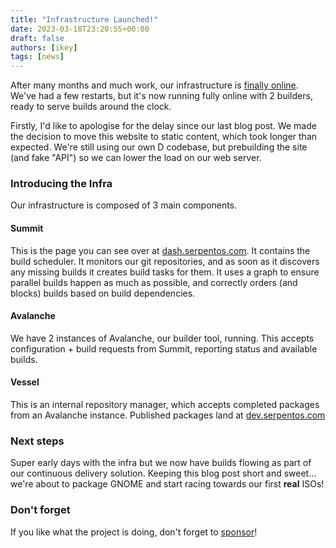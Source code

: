 ```yaml
---
title: "Infrastructure Launched!"
date: 2023-03-18T23:20:55+00:00
draft: false
authors: [ikey]
tags: [news]
---
```


After many months and much work, our infrastructure is [finally online](https://dash.serpentos.com).
We've had a few restarts, but it's now running fully online with 2 builders, ready to serve builds
around the clock.

<!--more-->

Firstly, I'd like to apologise for the delay since our last blog post. We made the decision to move
this website to static content, which took longer than expected. We're still using our own D codebase,
but prebuilding the site (and fake "API") so we can lower the load on our web server.

### Introducing the Infra

Our infrastructure is composed of 3 main components.

#### Summit

This is the page you can see over at [dash.serpentos.com](https://dash.serpentos.com). It contains
the build scheduler. It monitors our git repositories, and as soon as it discovers any missing builds
it creates build tasks for them. It uses a graph to ensure parallel builds happen as much as possible,
and correctly orders (and blocks) builds based on build dependencies.

#### Avalanche

We have 2 instances of Avalanche, our builder tool, running. This accepts configuration + build requests
from Summit, reporting status and available builds.

#### Vessel

This is an internal repository manager, which accepts completed packages from an Avalanche instance.
Published packages land at [dev.serpentos.com](https://dev.serpentos.com)

### Next steps

Super early days with the infra but we now have builds flowing as part of our continuous delivery solution.
Keeping this blog post short and sweet... we're about to package GNOME and start racing towards our first
**real** ISOs!

### Don't forget

If you like what the project is doing, don't forget to [sponsor](https://github.com/sponsors/ikeycode?o=sd&sc=t)!
